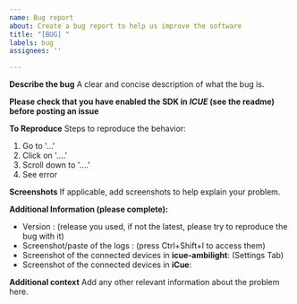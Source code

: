 ```yaml
---
name: Bug report
about: Create a bug report to help us improve the software
title: "[BUG] "
labels: bug
assignees: ''

---
```


**Describe the bug**
A clear and concise description of what the bug is.

**Please check that you have enabled the SDK in _ICUE_ (see the readme) before posting an issue**

**To Reproduce**
Steps to reproduce the behavior:
1. Go to '...'
2. Click on '....'
3. Scroll down to '....'
4. See error

**Screenshots**
If applicable, add screenshots to help explain your problem.

**Additional Information (please complete):**
 - Version : (release you used, if not the latest, please try to reproduce the bug with it)
 - Screenshot/paste of the logs :  (press Ctrl+Shift+I to access them)
 - Screenshot of the connected devices in **icue-ambilight**: (Settings Tab)
 - Screenshot of the connected devices in **iCue**:

**Additional context**
Add any other relevant information about the problem here.
